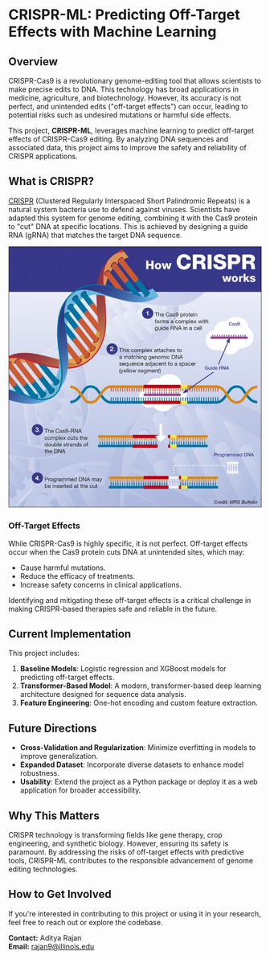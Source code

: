 # CRISPR-ML: Predicting Off-Target Effects with Machine Learning

## Overview
CRISPR-Cas9 is a revolutionary genome-editing tool that allows scientists to make precise edits to DNA. This technology has broad applications in medicine, agriculture, and biotechnology. However, its accuracy is not perfect, and unintended edits ("off-target effects") can occur, leading to potential risks such as undesired mutations or harmful side effects.

This project, **CRISPR-ML**, leverages machine learning to predict off-target effects of CRISPR-Cas9 editing. By analyzing DNA sequences and associated data, this project aims to improve the safety and reliability of CRISPR applications.

## What is CRISPR?
[CRISPR](https://en.wikipedia.org/wiki/CRISPR) (Clustered Regularly Interspaced Short Palindromic Repeats) is a natural system bacteria use to defend against viruses. Scientists have adapted this system for genome editing, combining it with the Cas9 protein to "cut" DNA at specific locations. This is achieved by designing a guide RNA (gRNA) that matches the target DNA sequence.

![CRISPR](images/crispr_img.jpg)

### Off-Target Effects
While CRISPR-Cas9 is highly specific, it is not perfect. Off-target effects occur when the Cas9 protein cuts DNA at unintended sites, which may:
- Cause harmful mutations.
- Reduce the efficacy of treatments.
- Increase safety concerns in clinical applications.

Identifying and mitigating these off-target effects is a critical challenge in making CRISPR-based therapies safe and reliable in the future.

## Current Implementation
This project includes:
1. **Baseline Models**: Logistic regression and XGBoost models for predicting off-target effects.
2. **Transformer-Based Model**: A modern, transformer-based deep learning architecture designed for sequence data analysis.
3. **Feature Engineering**: One-hot encoding and custom feature extraction.

## Future Directions
- **Cross-Validation and Regularization**: Minimize overfitting in models to improve generalization.
- **Expanded Dataset**: Incorporate diverse datasets to enhance model robustness.
- **Usability**: Extend the project as a Python package or deploy it as a web application for broader accessibility.

## Why This Matters
CRISPR technology is transforming fields like gene therapy, crop engineering, and synthetic biology. However, ensuring its safety is paramount. By addressing the risks of off-target effects with predictive tools, CRISPR-ML contributes to the responsible advancement of genome editing technologies.

## How to Get Involved
If you're interested in contributing to this project or using it in your research, feel free to reach out or explore the codebase.

**Contact:** Aditya Rajan  
**Email:** [rajan9@illinois.edu](mailto:rajan9@illinois.edu)

